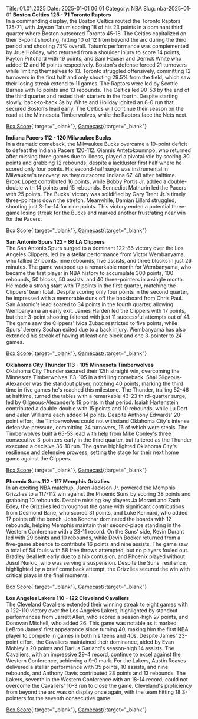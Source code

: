 Title: 01.01.2025
Date: 2025-01-01 06:01
Category: NBA 
Slug: nba-2025-01-01 
**Boston Celtics 125 - 71 Toronto Raptors**  
In a commanding display, the Boston Celtics routed the Toronto Raptors 125-71, with Jayson Tatum scoring 18 of his 23 points in a dominant third quarter where Boston outscored Toronto 45-18. The Celtics capitalized on their 3-point shooting, hitting 10 of 12 from beyond the arc during the third period and shooting 74% overall. Tatum’s performance was complemented by Jrue Holiday, who returned from a shoulder injury to score 14 points, Payton Pritchard with 19 points, and Sam Hauser and Derrick White who added 12 and 16 points respectively. Boston's defense forced 21 turnovers while limiting themselves to 13. Toronto struggled offensively, committing 12 turnovers in the first half and only shooting 29.5% from the field, which saw their losing streak extend to 11 games. The Raptors were led by Scottie Barnes with 16 points and 13 rebounds. The Celtics led 90-53 by the end of the third quarter and rested their starters in the fourth. Despite starting slowly, back-to-back 3s by White and Holiday ignited an 8-0 run that secured Boston’s lead early. The Celtics will continue their season on the road at the Minnesota Timberwolves, while the Raptors face the Nets next. 

[Box Score](/game/tor-vs-bos-0022400449/box-score){:target="_blank"}, [Gamecast](/game/tor-vs-bos-0022400449){:target="_blank"}<br>

**Indiana Pacers 112 - 120 Milwaukee Bucks**  
In a dramatic comeback, the Milwaukee Bucks overcame a 19-point deficit to defeat the Indiana Pacers 120-112. Giannis Antetokounmpo, who returned after missing three games due to illness, played a pivotal role by scoring 30 points and grabbing 12 rebounds, despite a lackluster first half where he scored only four points. His second-half surge was instrumental in Milwaukee's recovery, as they outscored Indiana 67-48 after halftime. Brook Lopez contributed 16 points, while Bobby Portis Jr. added a double-double with 14 points and 15 rebounds. Bennedict Mathurin led the Pacers with 25 points. The Bucks' victory was solidified by Gary Trent Jr.'s timely three-pointers down the stretch. Meanwhile, Damian Lillard struggled, shooting just 3-for-14 for nine points. This victory ended a potential three-game losing streak for the Bucks and marked another frustrating near win for the Pacers. 

[Box Score](/game/mil-vs-ind-0022400450/box-score){:target="_blank"}, [Gamecast](/game/mil-vs-ind-0022400450){:target="_blank"}<br>

**San Antonio Spurs 122 - 86 LA Clippers**  
The San Antonio Spurs surged to a dominant 122-86 victory over the Los Angeles Clippers, led by a stellar performance from Victor Wembanyama, who tallied 27 points, nine rebounds, five assists, and three blocks in just 26 minutes. The game wrapped up a remarkable month for Wembanyama, who became the first player in NBA history to accumulate 300 points, 100 rebounds, 50 blocks, 50 assists, and 40 three-pointers in a single month. He made a strong start with 17 points in the first quarter, matching the Clippers’ team total. Despite scoring only four points in the second quarter, he impressed with a memorable dunk off the backboard from Chris Paul. San Antonio's lead soared to 34 points in the fourth quarter, allowing Wembanyama an early exit. James Harden led the Clippers with 17 points, but their 3-point shooting faltered with just 11 successful attempts out of 41. The game saw the Clippers' Ivica Zubac restricted to five points, while Spurs’ Jeremy Sochan exited due to a back injury. Wembanyama has also extended his streak of having at least one block and one 3-pointer to 24 games. 

[Box Score](/game/lac-vs-sas-0022400451/box-score){:target="_blank"}, [Gamecast](/game/lac-vs-sas-0022400451){:target="_blank"}<br>

**Oklahoma City Thunder 113 - 105 Minnesota Timberwolves**  
Oklahoma City Thunder secured their 12th straight win, overcoming the Minnesota Timberwolves 113-105 in a thrilling comeback. Shai Gilgeous-Alexander was the standout player, notching 40 points, marking the third time in five games he's reached this milestone. The Thunder, trailing 52-46 at halftime, turned the tables with a remarkable 43-23 third-quarter surge, led by Gilgeous-Alexander's 19 points in that period. Isaiah Hartenstein contributed a double-double with 15 points and 10 rebounds, while Lu Dort and Jalen Williams each added 14 points. Despite Anthony Edwards' 20-point effort, the Timberwolves could not withstand Oklahoma City's intense defensive pressure, committing 24 turnovers, 16 of which were steals. The Timberwolves built a 65-53 lead with help from Mike Conley's three consecutive 3-pointers early in the third quarter, but faltered as the Thunder executed a decisive 36-10 run. The game highlighted Oklahoma City's resilience and defensive prowess, setting the stage for their next home game against the Clippers. 

[Box Score](/game/min-vs-okc-0022400452/box-score){:target="_blank"}, [Gamecast](/game/min-vs-okc-0022400452){:target="_blank"}<br>

**Phoenix Suns 112 - 117 Memphis Grizzlies**  
In an exciting NBA matchup, Jaren Jackson Jr. powered the Memphis Grizzlies to a 117-112 win against the Phoenix Suns by scoring 38 points and grabbing 10 rebounds. Despite missing key players Ja Morant and Zach Edey, the Grizzlies led throughout the game with significant contributions from Desmond Bane, who scored 31 points, and Luke Kennard, who added 17 points off the bench. John Konchar dominated the boards with 12 rebounds, helping Memphis maintain their second-place standing in the Western Conference with a 23-11 record. On the Suns' side, Kevin Durant led with 29 points and 10 rebounds, while Devin Booker returned from a five-game absence to contribute 16 points and nine assists. The game saw a total of 54 fouls with 58 free throws attempted, but no players fouled out. Bradley Beal left early due to a hip contusion, and Phoenix played without Jusuf Nurkic, who was serving a suspension. Despite the Suns' resilience, highlighted by a brief comeback attempt, the Grizzlies secured the win with critical plays in the final moments. 

[Box Score](/game/mem-vs-phx-0022400453/box-score){:target="_blank"}, [Gamecast](/game/mem-vs-phx-0022400453){:target="_blank"}<br>

**Los Angeles Lakers 110 - 122 Cleveland Cavaliers**  
The Cleveland Cavaliers extended their winning streak to eight games with a 122-110 victory over the Los Angeles Lakers, highlighted by standout performances from Jarrett Allen, who scored a season-high 27 points, and Donovan Mitchell, who added 26. This game was notable as it marked LeBron James' first appearance since turning 40, making him the first NBA player to compete in games in both his teens and 40s. Despite James' 23-point effort, the Cavaliers maintained their dominance, aided by Evan Mobley's 20 points and Darius Garland's season-high 14 assists. The Cavaliers, with an impressive 29-4 record, continue to excel against the Western Conference, achieving a 9-0 mark. For the Lakers, Austin Reaves delivered a stellar performance with 35 points, 10 assists, and nine rebounds, and Anthony Davis contributed 28 points and 13 rebounds. The Lakers, seventh in the Western Conference with an 18-14 record, could not overcome the Cavaliers' 10-3 run to close the game. Cleveland's proficiency from beyond the arc was on display once again, with the team hitting 18 3-pointers for the seventh consecutive game. 

[Box Score](/game/cle-vs-lal-0022400454/box-score){:target="_blank"}, [Gamecast](/game/cle-vs-lal-0022400454){:target="_blank"}<br>

